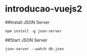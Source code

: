 # introducao-vuejs2

##Install JSON Server
```
npm install -g json-server
```

##Start JSON Server
```
json-server --watch db.json
```
